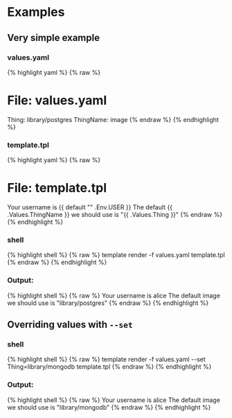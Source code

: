 
# Examples

## Very simple example

### values.yaml

{% highlight yaml %}
{% raw %}
# File: values.yaml
Thing: library/postgres
ThingName: image
{% endraw %}
{% endhighlight %}

### template.tpl

{% highlight yaml %}
{% raw %}
# File: template.tpl
Your username is {{ default "<unknown>" .Env.USER }}
The default {{ .Values.ThingName }} we should use is "{{ .Values.Thing }}"
{% endraw %}
{% endhighlight %}

### shell

{% highlight shell %}
{% raw %}
template render -f values.yaml template.tpl
{% endraw %}
{% endhighlight %}

### Output:

{% highlight shell %}
{% raw %}
Your username is alice
The default image we should use is "library/postgres"
{% endraw %}
{% endhighlight %}

## Overriding values with `--set`

### shell

{% highlight shell %}
{% raw %}
template render -f values.yaml --set Thing=library/mongodb template.tpl
{% endraw %}
{% endhighlight %}

### Output:

{% highlight shell %}
{% raw %}
Your username is alice
The default image we should use is "library/mongodb"
{% endraw %}
{% endhighlight %}
